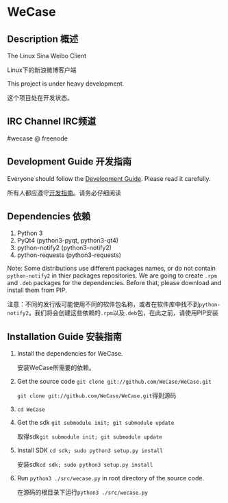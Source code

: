 WeCase
======

Description 概述
------
The Linux Sina Weibo Client

Linux下的新浪微博客户端

This project is under heavy development.

这个项目处在开发状态。

IRC Channel IRC频道
------
\#wecase @ freenode

Development Guide 开发指南
------
Everyone should follow the [Development Guide](https://github.com/WeCase/WeCase/wiki/WeCase-%E5%BC%80%E5%8F%91%E6%8C%87%E5%8D%97). Please read it carefully.

所有人都应遵守[开发指南](https://github.com/WeCase/WeCase/wiki/WeCase-%E5%BC%80%E5%8F%91%E6%8C%87%E5%8D%97)。请务必仔细阅读

Dependencies 依赖
-----
1. Python 3 
2. PyQt4 (python3-pyqt, python3-qt4)
3. python-notify2 (python3-notify2)
4. python-requests (python3-requests)

Note: Some distributions use different packages names, or do not contain `python-notify2` in thier packages repositories. We are going to create `.rpm` and `.deb` packages for the dependencies. Before that, please download and install them from PIP.

注意：不同的发行版可能使用不同的软件包名称，或者在软件库中找不到`python-notify2`。我们将会创建这些依赖的`.rpm`以及`.deb`包，在此之前，请使用PIP安装

Installation Guide 安装指南
-----
1. Install the dependencies for WeCase. 

   安装WeCase所需要的依赖。

2. Get the source code `git clone git://github.com/WeCase/WeCase.git`

   `git clone git://github.com/WeCase/WeCase.git`得到源码

3. `cd WeCase`

4. Get the sdk `git submodule init; git submodule update`

   取得sdk`git submodule init; git submodule update`
   
5. Install SDK `cd sdk; sudo python3 setup.py install`

   安装sdk`cd sdk; sudo python3 setup.py install`
   
6. Run `python3 ./src/wecase.py` in root directory of the source code.

   在源码的根目录下运行`python3 ./src/wecase.py`
